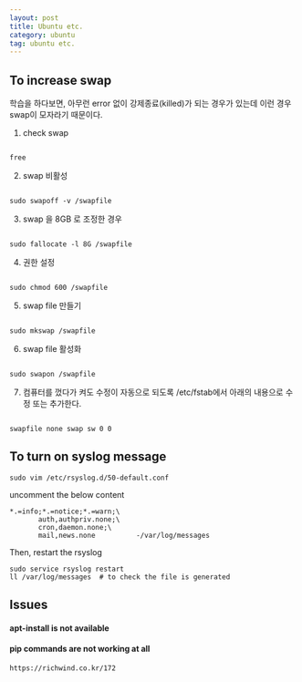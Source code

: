 ```yaml
---
layout: post
title: Ubuntu etc.
category: ubuntu
tag: ubuntu etc.
---
```


## To increase swap

학습을 하다보면, 아무런 error 없이 강제종료(killed)가 되는 경우가 있는데 이런 경우 swap이 모자라기 때문이다.

1. check swap

```

free

```

2. swap 비활성

```

sudo swapoff -v /swapfile

```

3. swap 을 8GB 로 조정한 경우

```

sudo fallocate -l 8G /swapfile

```

4. 권한 설정

```

sudo chmod 600 /swapfile

```

5. swap file 만들기

```

sudo mkswap /swapfile

```

6. swap file 활성화

```

sudo swapon /swapfile

```

7. 컴퓨터를 껐다가 켜도 수정이 자동으로 되도록 /etc/fstab에서 아래의 내용으로 수정 또는 추가한다.

```

swapfile none swap sw 0 0

```
  

## To turn on syslog message 
  
```
sudo vim /etc/rsyslog.d/50-default.conf
```
  
uncomment the below content
```
*.=info;*.=notice;*.=warn;\
       auth,authpriv.none;\
       cron,daemon.none;\
       mail,news.none          -/var/log/messages
```

Then, restart the rsyslog 
```
sudo service rsyslog restart
ll /var/log/messages  # to check the file is generated
```
    
  

## Issues

#### apt-install is not available

#### pip commands are not working at all

    https://richwind.co.kr/172


  
